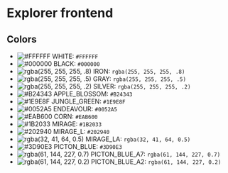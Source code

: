 # Explorer frontend

## Colors

- ![#FFFFFF](https://placehold.it/15/FFFFFF/000000?text=+) WHITE: `#FFFFFF`
- ![#000000](https://placehold.it/15/000000/000000?text=+) BLACK: `#000000`
- ![rgba(255, 255, 255, .8)](https://placehold.it/15/CCCCCC/000000?text=+) IRON: `rgba(255, 255, 255, .8)`
- ![rgba(255, 255, 255, .5)](https://placehold.it/15/808080/000000?text=+) GRAY: `rgba(255, 255, 255, .5)`
- ![rgba(255, 255, 255, .2)](https://placehold.it/15/333333/000000?text=+) SILVER: `rgba(255, 255, 255, .2)`
- ![#B24343](https://placehold.it/15/B24343/000000?text=+) APPLE_BLOSSOM: `#B24343`
- ![#1E9E8F](https://placehold.it/15/1E9E8F/000000?text=+) JUNGLE_GREEN: `#1E9E8F`
- ![#0052A5](https://placehold.it/15/0052A5/000000?text=+) ENDEAVOUR: `#0052A5`
- ![#EAB600](https://placehold.it/15/EAB600/000000?text=+) CORN: `#EAB600`
- ![#1B2033](https://placehold.it/15/1B2033/000000?text=+) MIRAGE: `#1B2033`
- ![#202940](https://placehold.it/15/202940/000000?text=+) MIRAGE_L: `#202940`
- ![rgba(32, 41, 64, 0.5)](https://placehold.it/15/101420/000000?text=+) MIRAGE_LA: `rgba(32, 41, 64, 0.5)`
- ![#3D90E3](https://placehold.it/15/3D90E3/000000?text=+) PICTON_BLUE: `#3D90E3`
- ![rgba(61, 144, 227, 0.7)](https://placehold.it/15/2B649F/000000?text=+) PICTON_BLUE_A7: `rgba(61, 144, 227, 0.7)`
- ![rgba(61, 144, 227, 0.2)](https://placehold.it/15/0C1D2D/000000?text=+) PICTON_BLUE_A2: `rgba(61, 144, 227, 0.2)`
